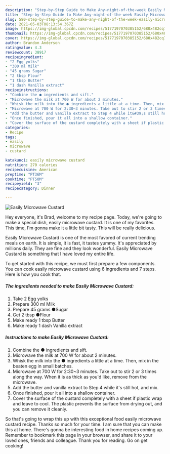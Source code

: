 ```yaml
---
description: "Step-by-Step Guide to Make Any-night-of-the-week Easily Microwave Custard"
title: "Step-by-Step Guide to Make Any-night-of-the-week Easily Microwave Custard"
slug: 580-step-by-step-guide-to-make-any-night-of-the-week-easily-microwave-custard
date: 2021-05-03T08:13:54.367Z
image: https://img-global.cpcdn.com/recipes/5177197070385152/680x482cq70/easily-microwave-custard-recipe-main-photo.jpg
thumbnail: https://img-global.cpcdn.com/recipes/5177197070385152/680x482cq70/easily-microwave-custard-recipe-main-photo.jpg
cover: https://img-global.cpcdn.com/recipes/5177197070385152/680x482cq70/easily-microwave-custard-recipe-main-photo.jpg
author: Brandon Anderson
ratingvalue: 4.3
reviewcount: 38917
recipeingredient:
- "2 Egg yolks"
- "300 ml Milk"
- "45 grams Sugar"
- "2 tbsp Flour"
- "1 tbsp Butter"
- "1 dash Vanilla extract"
recipeinstructions:
- "Combine the ● ingredients and sift."
- "Microwave the milk at 700 W for about 2 minutes."
- "Whisk the milk into the ● ingredients a little at a time. Then, mix in the beaten egg in small batches."
- "Microwave at 700 W for 2:30~3 minutes. Take out to stir 2 or 3 times along the way. When it is as thick as you&#39;d like, remove from the microwave."
- "Add the butter and vanilla extract to Step 4 while it&#39;s still hot, and mix."
- "Once finished, pour it all into a shallow container."
- "Cover the surface of the custard completely with a sheet if plastic wrap and leave to cool. The plastic prevents the surface from drying out, and you can remove it cleanly."
categories:
- Recipe
tags:
- easily
- microwave
- custard

katakunci: easily microwave custard 
nutrition: 270 calories
recipecuisine: American
preptime: "PT36M"
cooktime: "PT50M"
recipeyield: "3"
recipecategory: Dinner

---
```



![Easily Microwave Custard](https://img-global.cpcdn.com/recipes/5177197070385152/680x482cq70/easily-microwave-custard-recipe-main-photo.jpg)

Hey everyone, it's Brad, welcome to my recipe page. Today, we're going to make a special dish, easily microwave custard. It is one of my favorites. This time, I'm gonna make it a little bit tasty. This will be really delicious.

Easily Microwave Custard is one of the most favored of current trending meals on earth. It is simple, it is fast, it tastes yummy. It's appreciated by millions daily. They are fine and they look wonderful. Easily Microwave Custard is something that I have loved my entire life.




To get started with this recipe, we must first prepare a few components. You can cook easily microwave custard using 6 ingredients and 7 steps. Here is how you cook that.

<!--inarticleads1-->

##### The ingredients needed to make Easily Microwave Custard:

1. Take 2 Egg yolks
1. Prepare 300 ml Milk
1. Prepare 45 grams ●Sugar
1. Get 2 tbsp ●Flour
1. Make ready 1 tbsp Butter
1. Make ready 1 dash Vanilla extract




<!--inarticleads2-->

##### Instructions to make Easily Microwave Custard:

1. Combine the ● ingredients and sift.
1. Microwave the milk at 700 W for about 2 minutes.
1. Whisk the milk into the ● ingredients a little at a time. Then, mix in the beaten egg in small batches.
1. Microwave at 700 W for 2:30~3 minutes. Take out to stir 2 or 3 times along the way. When it is as thick as you&#39;d like, remove from the microwave.
1. Add the butter and vanilla extract to Step 4 while it&#39;s still hot, and mix.
1. Once finished, pour it all into a shallow container.
1. Cover the surface of the custard completely with a sheet if plastic wrap and leave to cool. The plastic prevents the surface from drying out, and you can remove it cleanly.




So that's going to wrap this up with this exceptional food easily microwave custard recipe. Thanks so much for your time. I am sure that you can make this at home. There's gonna be interesting food in home recipes coming up. Remember to bookmark this page in your browser, and share it to your loved ones, friends and colleague. Thank you for reading. Go on get cooking!
